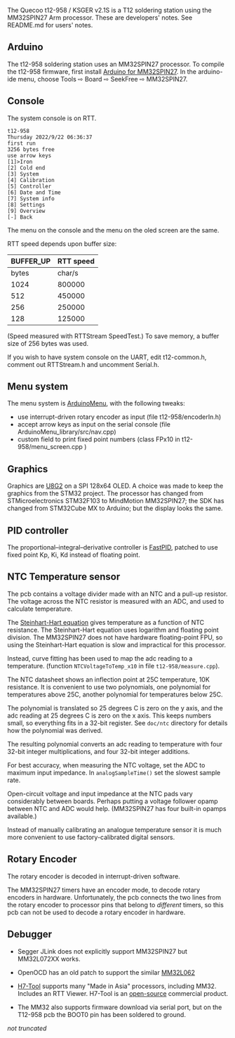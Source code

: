 
The Quecoo t12-958 / KSGER v2.1S is a T12 soldering station using the MM32SPIN27 Arm processor. These are developers' notes. See README.md for users' notes.

## Arduino

The t12-958 soldering station uses an MM32SPIN27 processor. To compile the t12-958 firmware, first install [Arduino for MM32SPIN27](https://github.com/koendv/MM32SPIN27-Arduino). In the arduino-ide menu, choose Tools ⇨ Board ⇨ SeekFree ⇨ MM32SPIN27.

## Console

The system console is on RTT.


```
t12-958
Thursday 2022/9/22 06:36:37
first run
3256 bytes free
use arrow keys
[1]>Iron
[2] Cold end
[3] System
[4] Calibration
[5] Controller
[6] Date and Time
[7] System info
[8] Settings
[9] Overview
[-] Back
```
The menu on the console and the menu on the oled screen are the same.

RTT speed depends upon buffer size:

|BUFFER_UP|RTT speed|
|---|---|
|bytes|char/s|
|1024|800000|
|512|450000|
|256|250000|
|128|125000|

(Speed measured with RTTStream SpeedTest.)
To save memory, a buffer size of 256 bytes was used. 

If you wish to have system console on the UART, edit t12-common.h, comment out  RTTStream.h and uncomment Serial.h.

## Menu system

The menu system is [ArduinoMenu](https://github.com/neu-rah/ArduinoMenu), with the following tweaks:

- use interrupt-driven rotary encoder as input (file t12-958/encoderIn.h)
- accept arrow keys as input on the serial console (file ArduinoMenu_library/src/nav.cpp)
- custom field to print fixed point numbers (class FPx10 in t12-958/menu_screen.cpp )

## Graphics

Graphics are [U8G2](https://github.com/olikraus/u8g2) on a SPI 128x64 OLED. A choice was made to keep the graphics from the STM32 project. The processor has changed from STMicroelectronics STM32F103 to MindMotion MM32SPIN27; the SDK has changed from STM32Cube MX to Arduino; but the display looks the same.

## PID controller

The proportional–integral–derivative controller is [FastPID](https://github.com/mike-matera/FastPID), patched to use fixed point Kp, Ki, Kd instead of floating point.

## NTC Temperature sensor

The pcb contains a voltage divider made with an NTC and a pull-up resistor. The voltage across the NTC resistor is measured with an ADC, and used to calculate temperature.

The [Steinhart-Hart equation](https://en.wikipedia.org/wiki/Steinhart%E2%80%93Hart_equation)  gives temperature as a function of NTC resistance. The Steinhart-Hart equation uses logarithm and floating point division. The MM32SPIN27 does not have hardware floating-point FPU, so using the Steinhart-Hart equation is slow and impractical for this processor.

Instead, curve fitting has been used to map the adc reading to a temperature. (function ``NTCVoltageToTemp_x10`` in file ``t12-958/measure.cpp``).

The NTC datasheet shows an inflection point at 25C temperature, 10K resistance. It is convenient to use two polynomials, one polynomial for temperatures above 25C, another polynomial for temperatures below 25C.

The polynomial is translated so 25 degrees C is zero on the y axis, and the adc reading at 25 degrees C is zero on the x axis. This keeps numbers small, so everything fits in a 32-bit register. See ``doc/ntc`` directory for details how the polynomial was derived.

The resulting polynomial converts an adc reading to temperature with four 32-bit integer multiplications, and four 32-bit integer additions.

For best accuracy, when measuring the NTC voltage, set the ADC to maximum input impedance. In ``analogSampleTime()`` set the slowest sample rate.

Open-circuit voltage and input impedance at the NTC pads vary considerably between boards. Perhaps putting a voltage follower opamp between NTC and ADC would help. (MM32SPIN27 has four built-in opamps available.) 


Instead of manually calibrating an analogue temperature sensor it is much more convenient to use factory-calibrated digital sensors.

## Rotary Encoder

The rotary encoder is decoded in interrupt-driven software.

The MM32SPIN27 timers have an encoder mode, to decode rotary encoders in hardware. Unfortunately, the pcb connects the two lines from the rotary encoder to processor pins that belong to _different_ timers, so this pcb can not be used to decode a rotary encoder in hardware.

## Debugger

- Segger JLink does not explicitly support MM32SPIN27 but MM32L072XX works.

- OpenOCD has an old patch to support the similar [MM32L062](https://sourceforge.net/p/openocd/mailman/message/37388746/)

- [H7-Tool](https://www.armfly.com/product/H7-TOOL/H7-TOOL.shtml) supports many "Made in Asia" processors, including MM32. Includes an RTT Viewer. H7-Tool is an [open-source](https://github.com/armfly/H7-TOOL_STM32H7_App) commercial product.

- The MM32 also supports firmware download via serial port, but on the T12-958 pcb the BOOT0 pin has been soldered to ground.

_not truncated_



